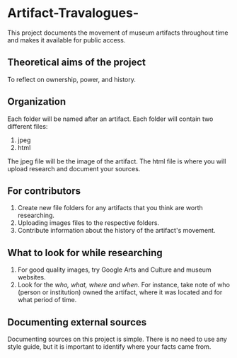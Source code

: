 # Artifact-Travalogues-
This project documents the movement of museum artifacts throughout time and makes it available for public access. 

## Theoretical aims of the project 
To reflect on ownership, power, and history. 

## Organization 
Each folder will be named after an artifact. Each folder will contain two different files:
1. jpeg 
2. html 

The jpeg file will be the image of the artifact. The html file is where you will upload research and document your sources.

## For contributors
1. Create new file folders for any artifacts that you think are worth researching. 
2. Uploading images files to the respective folders.
3. Contribute information about the history of the artifact's movement. 

## What to look for while researching 
1. For good quality images, try Google Arts and Culture and museum websites.
2. Look for the *who, what, where and when.* For instance, take note of who (person or institution) owned the artifact, where it was located and for what period of time. 

## Documenting external sources 
Documenting sources on this project is simple. There is no need to use any style guide, but it is important to identify where your facts came from. <will insert an example of the format via an image> 
